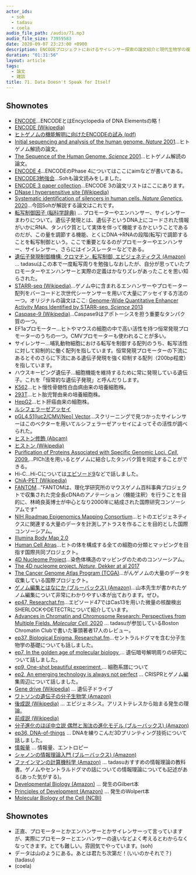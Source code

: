 ```yaml
---
actor_ids:
  - soh
  - tadasu
  - coela
audio_file_path: /audio/71.mp3
audio_file_size: 73959583
date: 2020-09-07 23:23:00 +0900
description: ENCODEプロジェクトにおけるサイレンサー探索の論文紹介と現代生物学の複雑性と多様性について話しました。
duration: "01:31:56"
layout: article
tags:
  - 論文
  - 雑談
title: 71. Data Doesn't Speak for Itself
---
```


## Shownotes
- [ENCODE](https://www.encodeproject.org/)...ENCODEとはEncyclopedia of DNA Elementsの略！
- [ENCODE (Wikipedia)](https://en.wikipedia.org/wiki/ENCODE)
- [ヒトゲノムの機能解明に向けたENCODEの試み (pdf)](https://katosei.jsbba.or.jp/download_pdf.php?aid=3)
- [Initial sequencing and analysis of the human genome. _Nature_ 2001](https://www.nature.com/articles/35057062)...ヒトゲノム解読の論文。
- [The Sequence of the Human Genome. _Science_ 2001](https://science.sciencemag.org/content/291/5507/1304)...ヒトゲノム解読の論文。
- [ENCODE 4](https://www.genome.gov/Funded-Programs-Projects/ENCODE-Project-ENCyclopedia-Of-DNA-Elements)...ENCODEのPhase 4についてはここにaimなどが書いてある。
- [ENCODE3勉強会](https://connpass.com/event/184586/)...Sohも論文読みをしました。
- [ENCODE 3 paper collection](https://www.nature.com/collections/dggcchgghg)...ENCODE 3の論文リストはここにあります。
- [DNase I hypersensitive site (Wikipedia)](https://en.wikipedia.org/wiki/DNase_I_hypersensitive_site)
- [Systematic identification of silencers in human cells. _Nature Genetics_, 2020](https://www.nature.com/articles/s41588-020-0578-5)...今回Sohが解説する論文はこれです。　
- [転写制御因子 (脳科学辞典)](https://bsd.neuroinf.jp/wiki/%E8%BB%A2%E5%86%99%E5%88%B6%E5%BE%A1%E5%9B%A0%E5%AD%90) ... プロモーターやエンハンサー、サイレンサーまわりについて。遺伝子発現とは、遺伝子というDNA上にコードされた情報がいかにRNA、タンパク質として実体を伴って機能するかということであるのだが、この量を調節する機能、とくにDNA->RNAの段階(転写)で調節することを転写制御という。ここで重要となるのがプロモーターやエンハンサー、サイレンサー、さらにはインスレーターなどである。
- [遺伝子発現制御機構: クロマチン, 転写制御, エピジェネティクス (Amazon)](https://www.amazon.co.jp/dp/4807909177/?tag=researchatf04-22/) ... tadasuはこの本で一度転写周りを勉強しなおしたが、自分が思っていたプロモーターやエンハンサーと実際の定義はかなりズレがあったことを思い知らされた。
- [STARR-seq (Wikipedia)](https://en.wikipedia.org/wiki/STARR-seq)...ゲノム中に含まれるエンハンサーやプロモーター配列をバーコードと次世代シーケンサーを用いて大量にアッセイする方法の一つ。オリジナルの論文はここ: [Genome-Wide Quantitative Enhancer Activity Maps Identified by STARR-seq, _Science_ 2013](https://science.sciencemag.org/content/339/6123/1074)
- [Caspase-9 (Wikipedia)](https://en.wikipedia.org/wiki/Caspase-9)...Caspase9はアポトーシスを担う重要なタンパク質の一つ。
- EF1aプロモーター...ヒトやマウスの細胞の中で高い活性を持つ恒常発現プロモーターのうちの一つ。CMVプロモーターも使われることが多い。
- サイレンサー...哺乳動物細胞における転写を制御する配列のうち、転写活性に対して抑制的に働く配列を指しています。恒常発現プロモーターの下流にあるとそのさらに下流にある遺伝子発現を強く抑制する配列（200bp程度）を指しています。
- ハウスキーピング遺伝子...細胞機能を維持するために常に発現している遺伝子。これを「恒常的な遺伝子発現」と呼んだりします。
- [K562](https://www.saibou.jp/service/kensaku/detail.php?catalogno=EC89121407-F0)...ヒト慢性骨髄性白血病由来の培養細胞株。
- [293T](https://www.saibou.jp/service/kensaku/detail.php?catalogno=EC12022001-F0)...ヒト胎児腎由来の培養細胞株。
- [HepG2](https://cellbank.nibiohn.go.jp/~cellbank/cgi-bin/search_res_det.cgi?ID=2936)...ヒト肝癌由来の細胞株。
- [ルシフェラーゼアッセイ](https://www.thermofisher.com/jp/ja/home/life-science/protein-biology/protein-biology-learning-center/protein-biology-resource-library/pierce-protein-methods/luciferase-reporters.html)
- [pGL4.51[luc2/CMV/Neo] Vector](https://www.promega.jp/resources/protocols/product-information-sheets/a/pgl451-vector-protocol/)...スクリーニングで見つかったサイレンサーはこのベクターを用いてルシフェラーゼアッセイによってその活性が調べられた。
- [ヒストン修飾 (Abcam)](https://www.abcam.co.jp/epigenetics/histone-modifications-a-guide-1)
- [ヒストン (Wikipedia)](https://ja.wikipedia.org/wiki/%E3%83%92%E3%82%B9%E3%83%88%E3%83%B3)
- [Purification of Proteins Associated with Specific Genomic Loci. _Cell_, 2009.](https://www.ncbi.nlm.nih.gov/pmc/articles/PMC3395431/)...PICh法を用いるとゲノムに結合したタンパク質を同定することができる。
- Hi-C...Hi-Cについては[エピソード9](https://researchat.fm/episode/9)などで話しました。
- [ChiA-PET (Wikipedia)](https://en.wikipedia.org/wiki/ChIA-PET)
- [FANTOM](https://fantom.gsc.riken.jp/jp/)..."FANTOMは、理化学研究所のマウスゲノム百科事典プロジェクトで収集された完全長cDNAのアノテーション（機能注釈）を行うことを目的に、林崎良英博士が中心となり2000年に結成された国際研究コンソーシアムです"
- [NIH Roadmap Epigenomics Mapping Consortium](http://www.roadmapepigenomics.org/)...ヒトのエピジェネティクスに関連する大量のデータを計測しアトラスを作ることを目的とした国際コンソーシアム。
- [Illumina Body Map 2.0](https://www.ensembl.info/2011/05/24/human-bodymap-2-0-data-from-illumina/)
- [Human Cell Atras](https://www.humancellatlas.org/)...ヒトの体を構成する全ての細胞の分類とマッピングを目指す国際共同プロジェクト。
- [4D Nucleome Project](https://www.4dnucleome.org/)...染色体構造のマッピングのためのコンソーシアム。
- [The 4D nucleome project. _Nature_, Dekker at al 2017](https://www.nature.com/articles/nature23884)
- [The Cancer Genome Atlas Program (TCGA)](https://www.cancer.gov/about-nci/organization/ccg/research/structural-genomics/tcga)...がんゲノムの大量のデータを収集している国際プロジェクト。
- [ゲノム編集とはなにか (ブルーバックス) (Amazon)](https://www.amazon.co.jp/dp/B08FMCZB75?tag=researchatf04-22/)...山本先生が書かれたゲノム編集について非常にわかりやすい本が出ております。ぜひ。
- [ep47, Researchat.fm](https://researchat.fm/episode/47)...エピソード47ではCas13を用いた微量の核酸検出SHERLOCKやDETECTRについて紹介しています。
- [Advances in Chromatin and Chromosome Research: Perspectives from Multiple Fields. _Molecular Cell_, 2020](https://www.cell.com/molecular-cell/fulltext/S1097-2765(20)30469-X) ... tadasuが参加しているBoston Chromatin Clubで書いた筆頭著者17人のレビュー。
- [ep37, Biological Enigma, Researchat.fm](https://researchat.fm/episode/37)...セントラルドグマを含む分子生物学の基礎についても話しました。
- [ep7, In the golden age of molecular biology ](https://researchat.fm/episode/7) ... 遺伝暗号解明周りの研究について話しました。
- [ep9, One-shot beautiful experiment ](https://researchat.fm/episode/9) ... 細胞系譜について
- [ep2, An emerging technology is always not perfect](https://researchat.fm/episode/2) ... CRISPRとゲノム編集周辺について話しました。
- [Gene drive (Wikipedia)](https://ja.wikipedia.org/wiki/%E9%81%BA%E4%BC%9D%E5%AD%90%E3%83%89%E3%83%A9%E3%82%A4%E3%83%96) ... 遺伝子ドライブ
- [ワトソンの遺伝子の分子生物学 (Amazon)](https://www.amazon.co.jp/dp/4501630302/?tag=researchatf04-22/)
- [後成説 (Wikipedia)](https://ja.wikipedia.org/wiki/%E5%BE%8C%E6%88%90%E8%AA%AC) ... エピジェネシス。アリストテレスから始まる発生の理論。
- [前成説 (Wikipedia)](https://ja.wikipedia.org/wiki/%E5%89%8D%E6%88%90%E8%AA%AC)
- [分子進化のほぼ中立説 偶然と淘汰の進化モデル (ブルーバックス) (Amazon)](https://www.amazon.co.jp/dp/B00POVFQKO/?tag=researchatf04-22/)
- [ep36, DNA-of-things](https://researchat.fm/episode/36) ... DNAを練りこんだ3Dプリンティング技術について話しました。
- [情報量](https://ja.wikipedia.org/wiki/%E6%83%85%E5%A0%B1%E9%87%8F) ... 情報量、エントロピー
- [シャノンの情報理論入門 (ブルーバックス) (Amazon)](https://www.amazon.co.jp/dp/B00JA0KERA/?tag=researchatf04-22/)
- [ファインマンの計算機科学 (Amazon)](https://www.amazon.co.jp/dp/4000059416/?tag=researchatf04-22/) ... tadasuおすすめの情報理論の教科書。ゲノムやセントラルドグマの話についての情報理論についても記述がある(あった気がする)。
- [Developmental Biology (Amazon)](https://www.amazon.co.jp/Developmental-Biology-Scott-F-Gilbert/dp/1605354708/?tag=researchatf04-22/) ... 発生のGilbert本
- [Principles of Development (Amazon)](https://www.amazon.co.jp//dp/0199549079/?tag=researchatf04-22) ... 発生のWolpert本
- [Molecular Biology of the Cell (NCBI)](https://www.ncbi.nlm.nih.gov/books/NBK21054/)

## Shownotes
- 正直、プロモーターとかエンハンサーとかサイレンサーって言っていますが、実際にプロモーターとエンハンサーの違いなどよく考えるとわからなくなってきます。とても難しい。雰囲気でやっています。(soh)
- データは山のようにある。あとは君たち次第だ！(いいのかそれで？)(tadasu)
- (coela)
